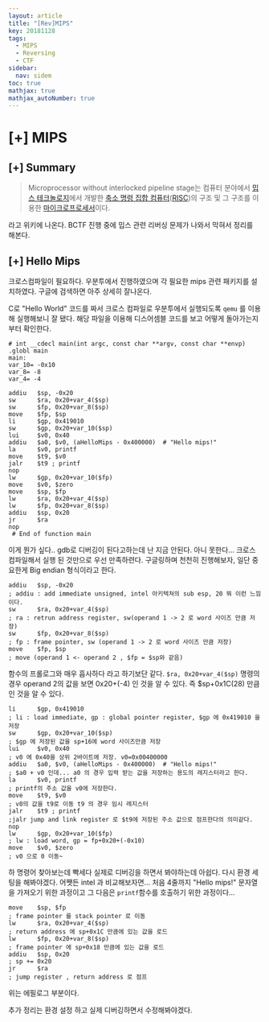 ```yaml
---
layout: article
title: "[Rev]MIPS"
key: 20181128
tags:
  - MIPS
  - Reversing
  - CTF
sidebar:
  nav: sidem
toc: true
mathjax: true
mathjax_autoNumber: true
---
```


# [+] MIPS

<!--more-->

## [+] Summary

> Microprocessor without interlocked pipeline stage는 컴퓨터 분야에서 [밉스 테크놀로지](https://ko.wikipedia.org/w/index.php?title=%EB%B0%89%EC%8A%A4_%ED%85%8C%ED%81%AC%EB%86%80%EB%A1%9C%EC%A7%80&action=edit&redlink=1)에서 개발한 [축소 명령 집합 컴퓨터](https://ko.wikipedia.org/wiki/%EC%B6%95%EC%86%8C_%EB%AA%85%EB%A0%B9_%EC%A7%91%ED%95%A9_%EC%BB%B4%ED%93%A8%ED%84%B0)([RISC](https://ko.wikipedia.org/wiki/RISC))의 구조 및 그 구조를 이용한 [마이크로프로세서](https://ko.wikipedia.org/wiki/%EB%A7%88%EC%9D%B4%ED%81%AC%EB%A1%9C%ED%94%84%EB%A1%9C%EC%84%B8%EC%84%9C)이다.

라고 위키에 나온다. BCTF 진행 중에 밉스 관련 리버싱 문제가 나와서 막혀서 정리를 해본다.

## [+] Hello Mips

크로스컴파일이 필요하다. 우분투에서 진행하였으며 각 필요한 mips 관련 패키지를 설치하였다. 구글에 검색하면 아주 상세히 잘나온다.

C로 "Hello World" 코드를 짜서 크로스 컴파일로 우분투에서 실행되도록 `qemu` 를 이용해 실행해보니 잘 됐다.
해당 파일을 이용해 디스어셈블 코드를 보고 어떻게 돌아가는지부터 확인한다.

```assembly
# int __cdecl main(int argc, const char **argv, const char **envp)
.globl main
main:
var_10= -0x10
var_8= -8
var_4= -4

addiu   $sp, -0x20
sw      $ra, 0x20+var_4($sp)
sw      $fp, 0x20+var_8($sp)
move    $fp, $sp
li      $gp, 0x419010
sw      $gp, 0x20+var_10($sp)
lui     $v0, 0x40
addiu   $a0, $v0, (aHelloMips - 0x400000)  # "Hello mips!"
la      $v0, printf
move    $t9, $v0
jalr    $t9 ; printf
nop
lw      $gp, 0x20+var_10($fp)
move    $v0, $zero
move    $sp, $fp
lw      $ra, 0x20+var_4($sp)
lw      $fp, 0x20+var_8($sp)
addiu   $sp, 0x20
jr      $ra
nop
 # End of function main
```

이게 뭔가 싶다.. gdb로 디버깅이 된다고하는데 난 지금 안된다. 아니 못한다... 크로스컴파일해서 실행 된 것만으로 우선 만족하련다.
구글링하며 천천히 진행해보자, 일단 중요한게 Big endian 형식이라고 한다.

```assembly
addiu   $sp, -0x20
; addiu : add immediate unsigned, intel 아키텍쳐의 sub esp, 20 뭐 이런 느낌이다.
sw      $ra, 0x20+var_4($sp)
; ra : retrun address register, sw(operand 1 -> 2 로 word 사이즈 만큼 저장)
sw      $fp, 0x20+var_8($sp)
; fp : frame pointer, sw (operand 1 -> 2 로 word 사이즈 만큼 저장)
move    $fp, $sp
; move (operand 1 <- operand 2 , $fp = $sp와 같음)
```

함수의 프롤로그와 매우 흡사하다 라고 하기보단 같다.
`$ra, 0x20+var_4($sp)` 명령의 경우 operand 2의 값을 보면 0x20+(-4) 인 것을 알 수 있다. 즉 $sp+0x1C(28) 만큼 인 것을 알 수 있다.

```assembly
li      $gp, 0x419010
; li : load immediate, gp : global pointer register, $gp 에 0x419010 을 저장
sw      $gp, 0x20+var_10($sp)
; $gp 에 저장된 값을 sp+16에 word 사이즈만큼 저장
lui     $v0, 0x40
; v0 에 0x40을 상위 2바이트에 저장. v0=0x00400000
addiu   $a0, $v0, (aHelloMips - 0x400000)  # "Hello mips!"
; $a0 + v0 인데... a0 의 경우 입력 받는 값을 저장하는 용도의 레지스터라고 한다.
la      $v0, printf
; printf의 주소 값을 v0에 저장한다.
move    $t9, $v0
; v0의 값을 t9로 이동 t9 의 경우 임시 레지스터
jalr    $t9 ; printf
;jalr jump and link register 로 $t9에 저장된 주소 값으로 점프한다의 의미같다.  
nop
lw      $gp, 0x20+var_10($fp)
; lw : load word, gp = fp+0x20+(-0x10)
move    $v0, $zero
; v0 으로 0 이동~
```

하 명령어 찾아보는데 빡세다 실제로 디버깅을 하면서 봐야하는데 아쉽다. 다시 환경 세팅을 해봐야겠다.
어쨋든 intel 과 비교해보자면... 처음 4줄까지 "Hello mips!" 문자열을 가져오기 위한 과정이고 그 다음은 `printf`함수를 호출하기 위한 과정이다... 

~~~assembly
move    $sp, $fp
; frame pointer 를 stack pointer 로 이동
lw      $ra, 0x20+var_4($sp)
; return address 에 sp+0x1C 만큼에 있는 값을 로드
lw      $fp, 0x20+var_8($sp)
; frame pointer 에 sp+0x18 만큼에 있는 값을 로드
addiu   $sp, 0x20
; sp += 0x20 
jr      $ra
; jump register , return address 로 점프
~~~

위는 에필로그 부분이다. 

추가 정리는 환경 설정 하고 실제 디버깅하면서 수정해봐야겠다.



